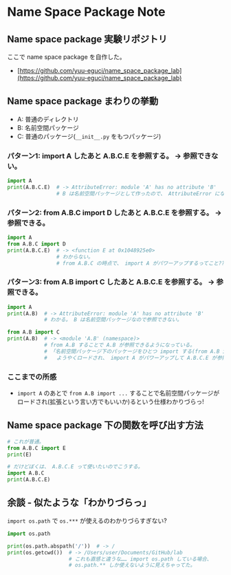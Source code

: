 Name Space Package Note
===

## Name space package 実験リポジトリ

ここで name space package を自作した。

- [https://github.com/yuu-eguci/name_space_package_lab](https://github.com/yuu-eguci/name_space_package_lab)

## Name space package まわりの挙動

- A: 普通のディレクトリ
- B: 名前空間パッケージ
- C: 普通のパッケージ(`__init__.py` をもつパッケージ)

### パターン1: import A したあと A.B.C.E を参照する。 -> 参照できない。

```python
import A
print(A.B.C.E)  # -> AttributeError: module 'A' has no attribute 'B'
                # B は名前空間パッケージとして作ったので、 AttributeError になります。
```

### パターン2: from A.B.C import D したあと A.B.C.E を参照する。 -> 参照できる。

```python
import A
from A.B.C import D
print(A.B.C.E)  # -> <function E at 0x1048925e0>
                # わからない。
                # from A.B.C の時点で、 import A がパワーアップするってこと???
```

### パターン3: from A.B import C したあと A.B.C.E を参照する。 -> 参照できる。

```python
import A
print(A.B)  # -> AttributeError: module 'A' has no attribute 'B'
            # わかる。 B は名前空間パッケージなので参照できない。

from A.B import C
print(A.B)  # -> <module 'A.B' (namespace)>
            # from A.B することで A.B が参照できるようになっている。
            # 「名前空間パッケージ下のパッケージをひとつ import する(from A.B import C)することで名前空間パッケージが
            #   ようやくロードされ、 import A がパワーアップして A.B.C.E が参照できるようになる」
```

### ここまでの所感

- `import A` のあとで `from A.B import ...` することで名前空間パッケージがロードされ(拡張という言い方でもいいか)るという仕様わかりづらっ!

## Name space package 下の関数を呼び出す方法

```python
# これが普通。
from A.B.C import E
print(E)

# だけどぼくは、 A.B.C.E って使いたいのでこうする。
import A.B.C
print(A.B.C.E)
```

## 余談 - 似たような「わかりづらっ」

`import os.path` で `os.***` が使えるのわかりづらすぎない?

```python
import os.path

print(os.path.abspath('/'))  # -> /
print(os.getcwd())  # -> /Users/user/Documents/GitHub/lab
                    # これも直感と違うな…… import os.path している場合、
                    # os.path.** しか使えないように見えちゃってた。
```
